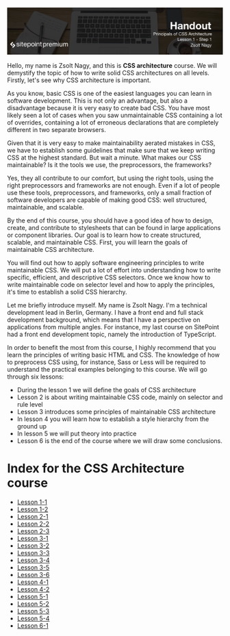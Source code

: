 ![](CSS_Architecture_handouts/headings/1.1.png)

Hello, my name is Zsolt Nagy, and this is **CSS architecture** course. We will demystify the topic of how to write solid CSS architectures on all levels. Firstly, let's see why CSS architecture is important.

As you know, basic CSS is one of the easiest languages you can learn in software development. This is not only an advantage, but also a disadvantage because it is very easy to create bad CSS. You have most likely seen a lot of cases when you saw unmaintainable CSS containing a lot of overrides, containing a lot of erroneous declarations that are completely different in two separate browsers.

Given that it is very easy to make maintainability aerated mistakes in CSS, we have to establish some guidelines that make sure that we keep writing CSS at the highest standard. But wait a minute. What makes our CSS maintainable? Is it the tools we use, the preprocessors, the frameworks?

Yes, they all contribute to our comfort, but using the right tools, using the right preprocessors and frameworks are not enough. Even if a lot of people use these tools, preprocessors, and frameworks, only a small fraction of software developers are capable of making good CSS: well structured, maintainable, and scalable.

By the end of this course, you should have a good idea of how to design, create, and contribute to stylesheets that can be found in large applications or component libraries. Our goal is to learn how to create structured, scalable, and maintainable CSS. First, you will learn the goals of maintainable CSS architecture.

You will find out how to apply software engineering principles to write maintainable CSS. We will put a lot of effort into understanding how to write specific, efficient, and descriptive CSS selectors. Once we know how to write maintainable code on selector level and how to apply the principles, it's time to establish a solid CSS hierarchy.

Let me briefly introduce myself. My name is Zsolt Nagy. I'm a technical development lead in Berlin, Germany. I have a front end and full stack development background, which means that I have a perspective on applications from multiple angles. For instance, my last course on SitePoint had a front end development topic, namely the introduction of TypeScript.

In order to benefit the most from this course, I highly recommend that you learn the principles of writing basic HTML and CSS. The knowledge of how to preprocess CSS using, for instance, Sass or Less will be required to understand the practical examples belonging to this course. We will go through six lessons:

* During the lesson 1 we will define the goals of CSS architecture
* Lesson 2 is about writing maintainable CSS code, mainly on selector and rule level
* Lesson 3 introduces some principles of maintainable CSS architecture
* In lesson 4 you will learn how to establish a style hierarchy from the ground up
* In lesson 5 we will put theory into practice
* Lesson 6 is the end of the course where we will draw some conclusions.



# Index for the CSS Architecture course

* [Lesson 1-1](CSS_Architecture_handouts/lesson1-1.md)
* [Lesson 1-2](CSS_Architecture_handouts/lesson1-2.md)
* [Lesson 2-1](CSS_Architecture_handouts/lesson2-1.md)
* [Lesson 2-2](CSS_Architecture_handouts/lesson2-2.md)
* [Lesson 2-3](CSS_Architecture_handouts/lesson2-3.md)
* [Lesson 3-1](CSS_Architecture_handouts/lesson3-1.md)
* [Lesson 3-2](CSS_Architecture_handouts/lesson3-2.md)
* [Lesson 3-3](CSS_Architecture_handouts/lesson3-3.md)
* [Lesson 3-4](CSS_Architecture_handouts/lesson3-4.md)
* [Lesson 3-5](CSS_Architecture_handouts/lesson3-5.md)
* [Lesson 3-6](CSS_Architecture_handouts/lesson3-6.md)
* [Lesson 4-1](CSS_Architecture_handouts/lesson4-1.md)
* [Lesson 4-2](CSS_Architecture_handouts/lesson4-2.md)
* [Lesson 5-1](CSS_Architecture_handouts/lesson5-1.md)
* [Lesson 5-2](CSS_Architecture_handouts/lesson5-2.md)
* [Lesson 5-3](CSS_Architecture_handouts/lesson5-3.md)
* [Lesson 5-4](CSS_Architecture_handouts/lesson5-4.md)
* [Lesson 6-1](CSS_Architecture_handouts/lesson6-1.md)


